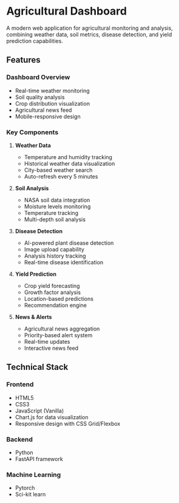 # Agricultural Dashboard

A modern web application for agricultural monitoring and analysis, combining weather data, soil metrics, disease detection, and yield prediction capabilities.

## Features

### Dashboard Overview
- Real-time weather monitoring
- Soil quality analysis
- Crop distribution visualization
- Agricultural news feed
- Mobile-responsive design

### Key Components
1. **Weather Data**
   - Temperature and humidity tracking
   - Historical weather data visualization
   - City-based weather search
   - Auto-refresh every 5 minutes

2. **Soil Analysis**
   - NASA soil data integration
   - Moisture levels monitoring
   - Temperature tracking
   - Multi-depth soil analysis

3. **Disease Detection**
   - AI-powered plant disease detection
   - Image upload capability
   - Analysis history tracking
   - Real-time disease identification

4. **Yield Prediction**
   - Crop yield forecasting
   - Growth factor analysis
   - Location-based predictions
   - Recommendation engine

5. **News & Alerts**
   - Agricultural news aggregation
   - Priority-based alert system
   - Real-time updates
   - Interactive news feed

## Technical Stack

### Frontend
- HTML5
- CSS3
- JavaScript (Vanilla)
- Chart.js for data visualization
- Responsive design with CSS Grid/Flexbox

### Backend
- Python
- FastAPI framework

### Machine Learning
- Pytorch
- Sci-kit learn
